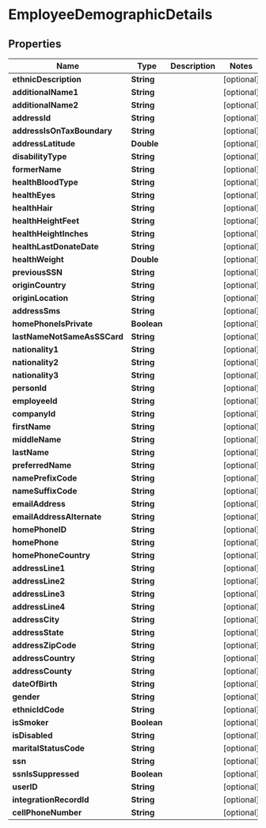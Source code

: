 

# EmployeeDemographicDetails


## Properties

| Name | Type | Description | Notes |
|------------ | ------------- | ------------- | -------------|
|**ethnicDescription** | **String** |  |  [optional] |
|**additionalName1** | **String** |  |  [optional] |
|**additionalName2** | **String** |  |  [optional] |
|**addressId** | **String** |  |  [optional] |
|**addressIsOnTaxBoundary** | **String** |  |  [optional] |
|**addressLatitude** | **Double** |  |  [optional] |
|**disabilityType** | **String** |  |  [optional] |
|**formerName** | **String** |  |  [optional] |
|**healthBloodType** | **String** |  |  [optional] |
|**healthEyes** | **String** |  |  [optional] |
|**healthHair** | **String** |  |  [optional] |
|**healthHeightFeet** | **String** |  |  [optional] |
|**healthHeightInches** | **String** |  |  [optional] |
|**healthLastDonateDate** | **String** |  |  [optional] |
|**healthWeight** | **Double** |  |  [optional] |
|**previousSSN** | **String** |  |  [optional] |
|**originCountry** | **String** |  |  [optional] |
|**originLocation** | **String** |  |  [optional] |
|**addressSms** | **String** |  |  [optional] |
|**homePhoneIsPrivate** | **Boolean** |  |  [optional] |
|**lastNameNotSameAsSSCard** | **String** |  |  [optional] |
|**nationality1** | **String** |  |  [optional] |
|**nationality2** | **String** |  |  [optional] |
|**nationality3** | **String** |  |  [optional] |
|**personId** | **String** |  |  [optional] |
|**employeeId** | **String** |  |  [optional] |
|**companyId** | **String** |  |  [optional] |
|**firstName** | **String** |  |  [optional] |
|**middleName** | **String** |  |  [optional] |
|**lastName** | **String** |  |  [optional] |
|**preferredName** | **String** |  |  [optional] |
|**namePrefixCode** | **String** |  |  [optional] |
|**nameSuffixCode** | **String** |  |  [optional] |
|**emailAddress** | **String** |  |  [optional] |
|**emailAddressAlternate** | **String** |  |  [optional] |
|**homePhoneID** | **String** |  |  [optional] |
|**homePhone** | **String** |  |  [optional] |
|**homePhoneCountry** | **String** |  |  [optional] |
|**addressLine1** | **String** |  |  [optional] |
|**addressLine2** | **String** |  |  [optional] |
|**addressLine3** | **String** |  |  [optional] |
|**addressLine4** | **String** |  |  [optional] |
|**addressCity** | **String** |  |  [optional] |
|**addressState** | **String** |  |  [optional] |
|**addressZipCode** | **String** |  |  [optional] |
|**addressCountry** | **String** |  |  [optional] |
|**addressCounty** | **String** |  |  [optional] |
|**dateOfBirth** | **String** |  |  [optional] |
|**gender** | **String** |  |  [optional] |
|**ethnicIdCode** | **String** |  |  [optional] |
|**isSmoker** | **Boolean** |  |  [optional] |
|**isDisabled** | **String** |  |  [optional] |
|**maritalStatusCode** | **String** |  |  [optional] |
|**ssn** | **String** |  |  [optional] |
|**ssnIsSuppressed** | **Boolean** |  |  [optional] |
|**userID** | **String** |  |  [optional] |
|**integrationRecordId** | **String** |  |  [optional] |
|**cellPhoneNumber** | **String** |  |  [optional] |



